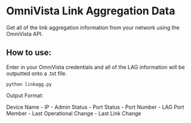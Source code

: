 # OmniVista Link Aggregation Data
Get all of the link aggregation information from your network using the OmniVista API.


## How to use:

Enter in your OmniVista credentials and all of the LAG information will be outputted onto a .txt file.

<code>python linkagg.py</code>

Output Format:

Device Name - IP - Admin Status - Port Status - Port Number - LAG Port Member - Last Operational Change - Last Link Change


